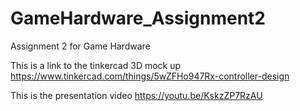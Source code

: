 # GameHardware_Assignment2
Assignment 2 for Game Hardware

This is a link to the tinkercad 3D mock up
https://www.tinkercad.com/things/5wZFHo947Rx-controller-design

This is the presentation video
https://youtu.be/KskzZP7RzAU 
